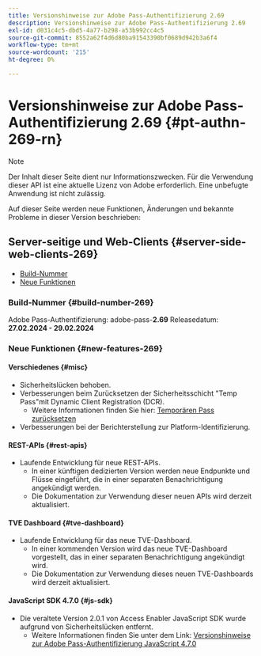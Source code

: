 ```yaml
---
title: Versionshinweise zur Adobe Pass-Authentifizierung 2.69
description: Versionshinweise zur Adobe Pass-Authentifizierung 2.69
exl-id: d031c4c5-dbd5-4a77-b298-a53b992cc4c5
source-git-commit: 8552a62f4d6d80ba91543390bf0689d942b3a6f4
workflow-type: tm+mt
source-wordcount: '215'
ht-degree: 0%

---
```


# Versionshinweise zur Adobe Pass-Authentifizierung 2.69 {#pt-authn-269-rn}

>[!NOTE]
>
>Der Inhalt dieser Seite dient nur Informationszwecken. Für die Verwendung dieser API ist eine aktuelle Lizenz von Adobe erforderlich. Eine unbefugte Anwendung ist nicht zulässig.

Auf dieser Seite werden neue Funktionen, Änderungen und bekannte Probleme in dieser Version beschrieben:

## Server-seitige und Web-Clients {#server-side-web-clients-269}

* [Build-Nummer](#build-number-269)
* [Neue Funktionen](#new-features-269)

### Build-Nummer {#build-number-269}

Adobe Pass-Authentifizierung: adobe-pass-**2.69**
Releasedatum: **27.02.2024 - 29.02.2024**

### Neue Funktionen {#new-features-269}

#### Verschiedenes {#misc}

* Sicherheitslücken behoben.
* Verbesserungen beim Zurücksetzen der Sicherheitsschicht &quot;Temp Pass&quot;mit Dynamic Client Registration (DCR).
   * Weitere Informationen finden Sie hier: [Temporären Pass zurücksetzen](reset-temp-pass.md)
* Verbesserungen bei der Berichterstellung zur Platform-Identifizierung.

#### REST-APIs {#rest-apis}

* Laufende Entwicklung für neue REST-APIs.
   * In einer künftigen dedizierten Version werden neue Endpunkte und Flüsse eingeführt, die in einer separaten Benachrichtigung angekündigt werden.
   * Die Dokumentation zur Verwendung dieser neuen APIs wird derzeit aktualisiert.

#### TVE Dashboard {#tve-dashboard}

* Laufende Entwicklung für das neue TVE-Dashboard.
   * In einer kommenden Version wird das neue TVE-Dashboard vorgestellt, das in einer separaten Benachrichtigung angekündigt wird.
   * Die Dokumentation zur Verwendung dieses neuen TVE-Dashboards wird derzeit aktualisiert.

#### JavaScript SDK 4.7.0 {#js-sdk}

* Die veraltete Version 2.0.1 von Access Enabler JavaScript SDK wurde aufgrund von Sicherheitslücken entfernt.
   * Weitere Informationen finden Sie unter dem Link: [Versionshinweise zur Adobe Pass-Authentifizierung JavaScript 4.7.0](authn-rn-javascript-470.md)

